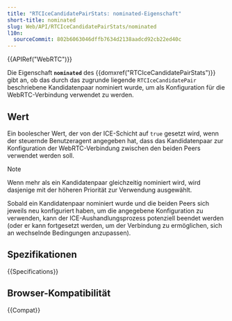 ```yaml
---
title: "RTCIceCandidatePairStats: nominated-Eigenschaft"
short-title: nominated
slug: Web/API/RTCIceCandidatePairStats/nominated
l10n:
  sourceCommit: 802b6063046dffb7634d2138aadcd92cb22ed40c
---
```


{{APIRef("WebRTC")}}

Die Eigenschaft **`nominated`** des {{domxref("RTCIceCandidatePairStats")}} gibt an, ob das durch das zugrunde liegende `RTCIceCandidatePair` beschriebene Kandidatenpaar nominiert wurde, um als Konfiguration für die WebRTC-Verbindung verwendet zu werden.

## Wert

Ein boolescher Wert, der von der ICE-Schicht auf `true` gesetzt wird, wenn der steuernde Benutzeragent angegeben hat, dass das Kandidatenpaar zur Konfiguration der WebRTC-Verbindung zwischen den beiden Peers verwendet werden soll.

> [!NOTE]
> Wenn mehr als ein Kandidatenpaar gleichzeitig nominiert wird, wird dasjenige mit der höheren Priorität zur Verwendung ausgewählt.

Sobald ein Kandidatenpaar nominiert wurde und die beiden Peers sich jeweils neu konfiguriert haben, um die angegebene Konfiguration zu verwenden, kann der ICE-Aushandlungsprozess potenziell beendet werden (oder er kann fortgesetzt werden, um der Verbindung zu ermöglichen, sich an wechselnde Bedingungen anzupassen).

## Spezifikationen

{{Specifications}}

## Browser-Kompatibilität

{{Compat}}
